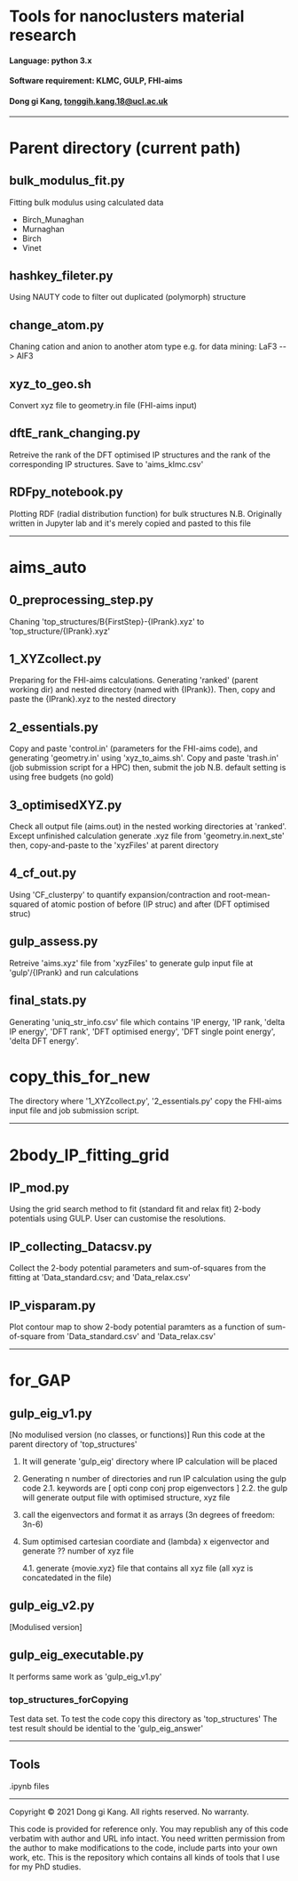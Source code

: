 # Tools for nanoclusters material research

#### Language: python 3.x
#### Software requirement: KLMC, GULP, FHI-aims
#### Dong gi Kang, tonggih.kang.18@ucl.ac.uk

----
# Parent directory (current path)

## bulk_modulus_fit.py
Fitting bulk modulus using calculated data
- Birch_Munaghan
- Murnaghan
- Birch
- Vinet

## hashkey_fileter.py
Using NAUTY code to filter out duplicated (polymorph) structure

## change_atom.py
Chaning cation and anion to another atom type
e.g. for data mining:  LaF3 --> AlF3 

## xyz_to_geo.sh
Convert xyz file to geometry.in file (FHI-aims input)

## dftE_rank_changing.py
Retreive the rank of the DFT optimised IP structures and the rank of the corresponding IP structures.
Save to 'aims_klmc.csv'

## RDFpy_notebook.py
Plotting RDF (radial distribution function) for bulk structures
N.B.  Originally written in Jupyter lab and it's merely copied and pasted to this file

----

# aims_auto

## 0_preprocessing_step.py
Chaning 'top_structures/B{FirstStep}-{IPrank}.xyz' to 'top_structure/{IPrank}.xyz' 

## 1_XYZcollect.py
Preparing for the FHI-aims calculations. Generating 'ranked' (parent working dir) and nested directory (named with {IPrank}).
Then, copy and paste the {IPrank}.xyz to the nested directory

## 2_essentials.py
Copy and paste 'control.in' (parameters for the FHI-aims code), and generating 'geometry.in' using 'xyz_to_aims.sh'.
Copy and paste 'trash.in' (job submission script for a HPC) then, submit the job
N.B. default setting is using free budgets (no gold)

## 3_optimisedXYZ.py
Check all output file (aims.out) in the nested working directories at 'ranked'.
Except unfinished calculation generate .xyz file from 'geometry.in.next_ste' then, copy-and-paste to the 'xyzFiles' at 
parent directory

## 4_cf_out.py
Using 'CF_clusterpy' to quantify expansion/contraction and root-mean-squared of atomic postion of before (IP struc) 
and after (DFT optimised struc)

## gulp_assess.py
Retreive 'aims.xyz' file from 'xyzFiles' to generate gulp input file at 'gulp'/{IPrank} and run calculations

## final_stats.py
Generating 'uniq_str_info.csv' file which contains 'IP energy, 'IP rank, 'delta IP energy', 'DFT rank', 'DFT optimised energy', 
'DFT single point energy', 'delta DFT energy'.

# copy_this_for_new
The directory where '1_XYZcollect.py', '2_essentials.py' copy the FHI-aims input file and job submission script.

---

# 2body_IP_fitting_grid

## IP_mod.py
Using the grid search method to fit (standard fit and relax fit) 2-body potentials using GULP.
User can customise the resolutions.

## IP_collecting_Datacsv.py
Collect the 2-body potential parameters and sum-of-squares from the fitting at 'Data_standard.csv; and 'Data_relax.csv'

## IP_visparam.py
Plot contour map to show 2-body potential paramters as a function of sum-of-square from 'Data_standard.csv' and 'Data_relax.csv'

----

# for_GAP

## gulp_eig_v1.py
[No modulised version (no classes, or functions)]
Run this code at the parent directory of 'top_structures'

1. It will generate 'gulp_eig' directory where IP calculation will be placed

2. Generating n number of directories and run IP calculation using the gulp code
    2.1. keywords are [ opti conp conj prop eigenvectors ]
    2.2. the gulp will generate output file with optimised structure, xyz file

3. call the eigenvectors and format it as arrays (3n degrees of freedom: 3n-6)

4. Sum optimised cartesian coordiate and {lambda} x eigenvector and
    generate ?? number of xyz file

    4.1. generate {movie.xyz} file that contains all xyz file
    (all xyz is concatedated in the file)

## gulp_eig_v2.py
[Modulised version]

## gulp_eig_executable.py
It performs same work as 'gulp_eig_v1.py'

### top_structures_forCopying
Test data set. To test the code copy this directory as 'top_structures'
The test result should be idential to the 'gulp_eig_answer'

----
## Tools
.ipynb files

----
Copyright © 2021 Dong gi Kang. All rights reserved. No warranty.

This code is provided for reference only. You may republish any of this code verbatim with author and URL info intact.
You need written permission from the author to make modifications to the code, include parts into your own work, etc.
This is the repository which contains all kinds of tools that I use for my PhD studies.


